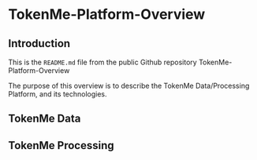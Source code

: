 # TokenMe-Platform-Overview

## Introduction

This is the `README.md` file from the public Github repository TokenMe-Platform-Overview

The purpose of this overview is to describe the TokenMe Data/Processing Platform, and its technologies.

## TokenMe Data

## TokenMe Processing

